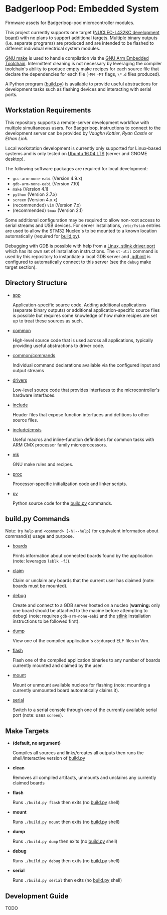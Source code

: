 # Badgerloop Pod: Embedded System

Firmware assets for Badgerloop-pod microcontroller modules.

This project currently supports one target ([NUCLEO-L432KC development board](http://www.st.com/en/evaluation-tools/nucleo-l432kc.html)) with no plans to support additional targets.
Multiple binary outputs (i.e. separate programs) are produced and are intended to be flashed to different individual electrical system modules.

[GNU make](https://www.gnu.org/software/make/manual/make.html) is used to
handle compilation via the
[GNU Arm Embedded Toolchain](https://developer.arm.com/open-source/gnu-toolchain/gnu-rm/downloads).
Intermittent cleaning is not necessary by leveraging the compiler toolchain's ability to produce empty make recipes for each source file that declare the dependencies for each file (`-MM -MT` flags, `\*.d` files produced).

A Python program ([build.py](build.py)) is available to provide useful abstractions for development tasks such as flashing devices and interacting with serial ports.

## Workstation Requirements

This repository supports a remote-server development workflow with multiple simultaneous users. For Badgerloop, instructions to connect to the development server can be provided by *Vaughn Kottler*, *Ryan Castle* or *Ethan Link*.

Local workstation development is currently only supported for Linux-based systems and is only tested on [Ubuntu 16.04 LTS](http://releases.ubuntu.com/16.04/) (server and GNOME desktop).

The following software packages are required for local development:

* `gcc-arm-none-eabi` (Version 4.9.x)
* `gdb-arm-none-eabi` (Version 7.10)
* `make` (Version 4.1)
* `python` (Version 2.7.x)
* `screen` (Version 4.x.x)
* (recommended) `vim` (Version 7.x)
* (recommended) `tmux` (Version 2.1)

Some additional configuration may be required to allow non-root access to serial streams and USB devices. For server installations, `/etc/fstab` entries are used to allow the STM32 Nucleo's to be mounted to a known location automatically (required for [build.py](build.py)).

Debugging with GDB is possible with help from a [Linux, stlink driver port](https://github.com/texane/stlink) which has its own set of installation instructions. The `st-util` command is used by this repository to instantiate a local GDB server and [.gdbinit](.gdbinit) is configured to automatically connect to this server (see the `debug` make target section).

## Directory Structure

* [app](app)

  Application-specific source code. Adding additional applications (separate binary outputs) or additional application-specific source files is possible but requires some knowledge of how make recipes are set up to treat these sources as such.

* [common](common)

  High-level source code that is used across all applications, typically providing useful abstractions to driver code.

* [common/commands](common/commands)
  
  Individual command declarations available via the configured input and output streams

* [drivers](drivers)

  Low-level source code that provides interfaces to the microcontroller's hardware interfaces.

* [include](include)

  Header files that expose function interfaces and defitions to other source files.

* [include/cmsis](include/cmsis)

  Useful macros and inline-function definitions for common tasks with ARM CMX processor family microprocessors.

* [mk](mk)

  GNU make rules and recipes.

* [proc](proc)

  Processor-specific initialization code and linker scripts.

* [py](py)

  Python source code for the [build.py](build.py) commands.

## build.py Commands

Note: try `help` and `<command> [-h|--help]` for equivalent information about command(s) usage and purpose.

* [boards](py/boards.py)

  Prints information about connected boards found by the application (note: leverages `lsblk -fJ`).
  
* [claim](py/claim.py)

  Claim or unclaim any boards that the current user has claimed (note: boards must be mounted).
  
* [debug](py/debug.py)

  Create and connect to a GDB server hosted on a nucleo (**warning:** only one board should be attached to the macine before attempting to debug) (note: requires `gdb-arm-none-eabi` and the [stlink](https://github.com/texane/stlink) installation instructions to be followed first).
  
* [dump](py/dump.py)

  View one of the compiled application's `objdump`ed ELF files in Vim.
  
* [flash](py/flash.py)

  Flash one of the compiled application binaries to any number of boards currently mounted and claimed by the user.
  
* [mount](py/mount.py)

  Mount or unmount available nucleos for flashing (note: mounting a currently unmounted board automatically claims it).
  
* [serial](py/serial.py)

  Switch to a serial console through one of the currently available serial port (note: uses `screen`).

## Make Targets

* **(default, no argument)**

  Compiles all sources and links/creates all outputs then runs the shell/interactive version of [build.py](build.py)

* **clean**

  Removes all compiled artifacts, unmounts and unclaims any currently claimed boards

* **flash**

  Runs `./build.py flash` then exits (no [build.py](build.py) shell)

* **mount**

  Runs `./build.py mount` then exits (no [build.py](build.py) shell)

* **dump**

  Runs `./build.py dump` then exits (no [build.py](build.py) shell)

* **debug**

  Runs `./build.py debug` then exits (no [build.py](build.py) shell)

* **serial**

  Runs `./build.py serial` then exits (no [build.py](build.py) shell)

## Development Guide

TODO
